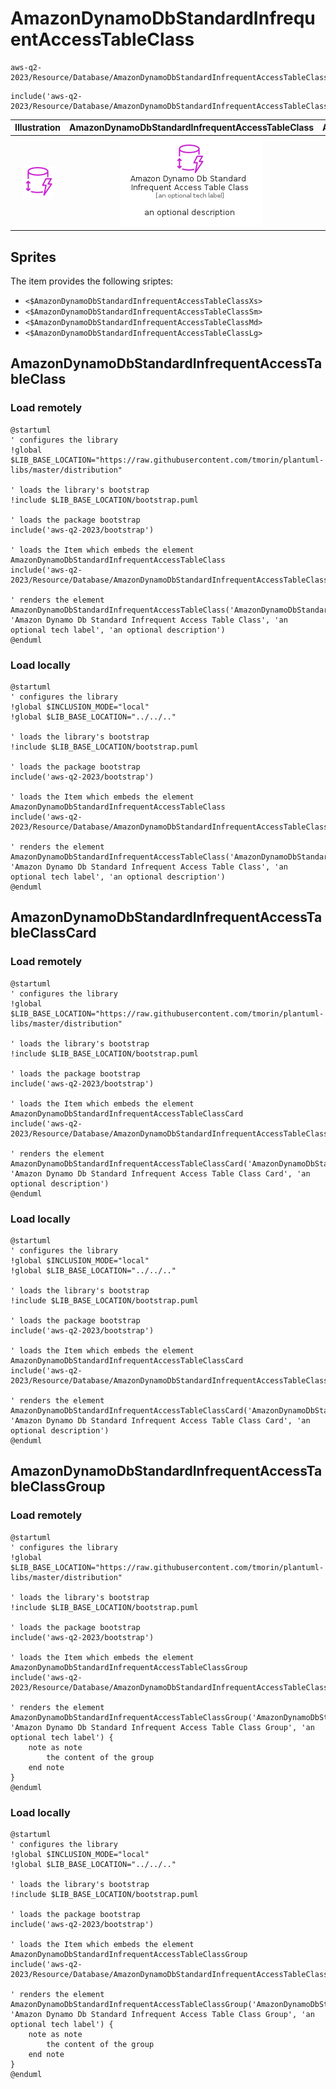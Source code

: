 # AmazonDynamoDbStandardInfrequentAccessTableClass


```text
aws-q2-2023/Resource/Database/AmazonDynamoDbStandardInfrequentAccessTableClass
```

```text
include('aws-q2-2023/Resource/Database/AmazonDynamoDbStandardInfrequentAccessTableClass')
```



| Illustration | AmazonDynamoDbStandardInfrequentAccessTableClass | AmazonDynamoDbStandardInfrequentAccessTableClassCard | AmazonDynamoDbStandardInfrequentAccessTableClassGroup |
| :---: | :---: | :---: | :---: |
| ![illustration for Illustration](../../../aws-q2-2023/Resource/Database/AmazonDynamoDbStandardInfrequentAccessTableClass.png) | ![illustration for AmazonDynamoDbStandardInfrequentAccessTableClass](../../../aws-q2-2023/Resource/Database/AmazonDynamoDbStandardInfrequentAccessTableClass.Local.png) | ![illustration for AmazonDynamoDbStandardInfrequentAccessTableClassCard](../../../aws-q2-2023/Resource/Database/AmazonDynamoDbStandardInfrequentAccessTableClassCard.Local.png) | ![illustration for AmazonDynamoDbStandardInfrequentAccessTableClassGroup](../../../aws-q2-2023/Resource/Database/AmazonDynamoDbStandardInfrequentAccessTableClassGroup.Local.png) |



## Sprites
The item provides the following sriptes:

- `<$AmazonDynamoDbStandardInfrequentAccessTableClassXs>`
- `<$AmazonDynamoDbStandardInfrequentAccessTableClassSm>`
- `<$AmazonDynamoDbStandardInfrequentAccessTableClassMd>`
- `<$AmazonDynamoDbStandardInfrequentAccessTableClassLg>`





## AmazonDynamoDbStandardInfrequentAccessTableClass

### Load remotely
```plantuml
@startuml
' configures the library
!global $LIB_BASE_LOCATION="https://raw.githubusercontent.com/tmorin/plantuml-libs/master/distribution"

' loads the library's bootstrap
!include $LIB_BASE_LOCATION/bootstrap.puml

' loads the package bootstrap
include('aws-q2-2023/bootstrap')

' loads the Item which embeds the element AmazonDynamoDbStandardInfrequentAccessTableClass
include('aws-q2-2023/Resource/Database/AmazonDynamoDbStandardInfrequentAccessTableClass')

' renders the element
AmazonDynamoDbStandardInfrequentAccessTableClass('AmazonDynamoDbStandardInfrequentAccessTableClass', 'Amazon Dynamo Db Standard Infrequent Access Table Class', 'an optional tech label', 'an optional description')
@enduml
```

### Load locally
```plantuml
@startuml
' configures the library
!global $INCLUSION_MODE="local"
!global $LIB_BASE_LOCATION="../../.."

' loads the library's bootstrap
!include $LIB_BASE_LOCATION/bootstrap.puml

' loads the package bootstrap
include('aws-q2-2023/bootstrap')

' loads the Item which embeds the element AmazonDynamoDbStandardInfrequentAccessTableClass
include('aws-q2-2023/Resource/Database/AmazonDynamoDbStandardInfrequentAccessTableClass')

' renders the element
AmazonDynamoDbStandardInfrequentAccessTableClass('AmazonDynamoDbStandardInfrequentAccessTableClass', 'Amazon Dynamo Db Standard Infrequent Access Table Class', 'an optional tech label', 'an optional description')
@enduml
```

## AmazonDynamoDbStandardInfrequentAccessTableClassCard

### Load remotely
```plantuml
@startuml
' configures the library
!global $LIB_BASE_LOCATION="https://raw.githubusercontent.com/tmorin/plantuml-libs/master/distribution"

' loads the library's bootstrap
!include $LIB_BASE_LOCATION/bootstrap.puml

' loads the package bootstrap
include('aws-q2-2023/bootstrap')

' loads the Item which embeds the element AmazonDynamoDbStandardInfrequentAccessTableClassCard
include('aws-q2-2023/Resource/Database/AmazonDynamoDbStandardInfrequentAccessTableClass')

' renders the element
AmazonDynamoDbStandardInfrequentAccessTableClassCard('AmazonDynamoDbStandardInfrequentAccessTableClassCard', 'Amazon Dynamo Db Standard Infrequent Access Table Class Card', 'an optional description')
@enduml
```

### Load locally
```plantuml
@startuml
' configures the library
!global $INCLUSION_MODE="local"
!global $LIB_BASE_LOCATION="../../.."

' loads the library's bootstrap
!include $LIB_BASE_LOCATION/bootstrap.puml

' loads the package bootstrap
include('aws-q2-2023/bootstrap')

' loads the Item which embeds the element AmazonDynamoDbStandardInfrequentAccessTableClassCard
include('aws-q2-2023/Resource/Database/AmazonDynamoDbStandardInfrequentAccessTableClass')

' renders the element
AmazonDynamoDbStandardInfrequentAccessTableClassCard('AmazonDynamoDbStandardInfrequentAccessTableClassCard', 'Amazon Dynamo Db Standard Infrequent Access Table Class Card', 'an optional description')
@enduml
```

## AmazonDynamoDbStandardInfrequentAccessTableClassGroup

### Load remotely
```plantuml
@startuml
' configures the library
!global $LIB_BASE_LOCATION="https://raw.githubusercontent.com/tmorin/plantuml-libs/master/distribution"

' loads the library's bootstrap
!include $LIB_BASE_LOCATION/bootstrap.puml

' loads the package bootstrap
include('aws-q2-2023/bootstrap')

' loads the Item which embeds the element AmazonDynamoDbStandardInfrequentAccessTableClassGroup
include('aws-q2-2023/Resource/Database/AmazonDynamoDbStandardInfrequentAccessTableClass')

' renders the element
AmazonDynamoDbStandardInfrequentAccessTableClassGroup('AmazonDynamoDbStandardInfrequentAccessTableClassGroup', 'Amazon Dynamo Db Standard Infrequent Access Table Class Group', 'an optional tech label') {
    note as note
        the content of the group
    end note
}
@enduml
```

### Load locally
```plantuml
@startuml
' configures the library
!global $INCLUSION_MODE="local"
!global $LIB_BASE_LOCATION="../../.."

' loads the library's bootstrap
!include $LIB_BASE_LOCATION/bootstrap.puml

' loads the package bootstrap
include('aws-q2-2023/bootstrap')

' loads the Item which embeds the element AmazonDynamoDbStandardInfrequentAccessTableClassGroup
include('aws-q2-2023/Resource/Database/AmazonDynamoDbStandardInfrequentAccessTableClass')

' renders the element
AmazonDynamoDbStandardInfrequentAccessTableClassGroup('AmazonDynamoDbStandardInfrequentAccessTableClassGroup', 'Amazon Dynamo Db Standard Infrequent Access Table Class Group', 'an optional tech label') {
    note as note
        the content of the group
    end note
}
@enduml
```

